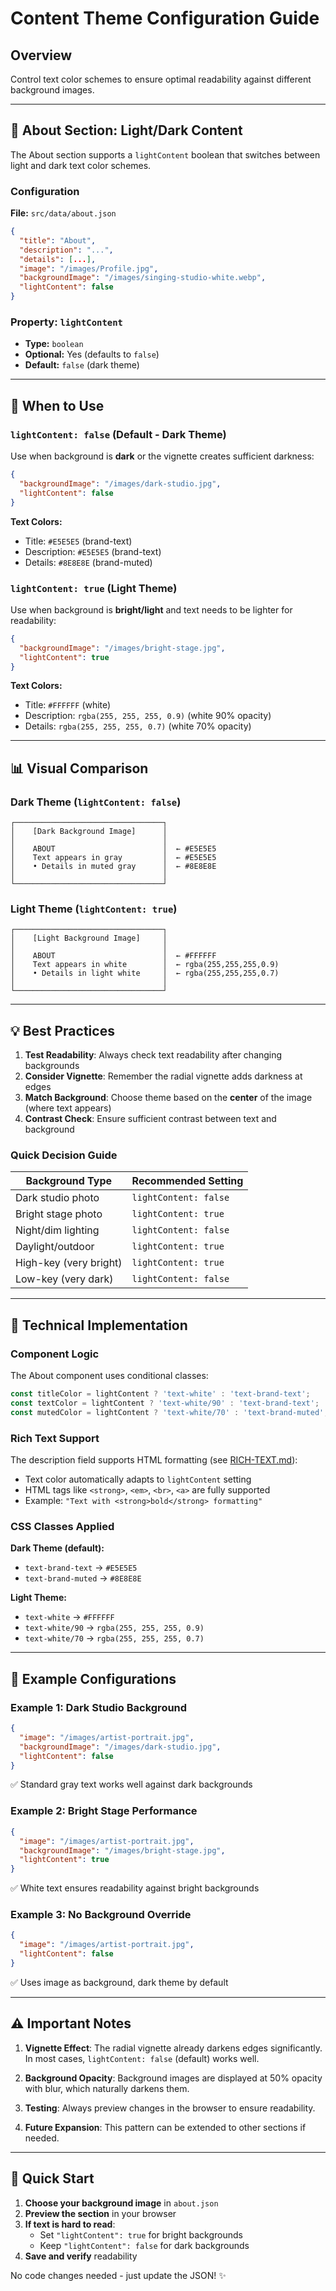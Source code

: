# Content Theme Configuration Guide

## Overview

Control text color schemes to ensure optimal readability against different background images.

---

## 🎨 About Section: Light/Dark Content

The About section supports a `lightContent` boolean that switches between light and dark text color schemes.

### Configuration

**File:** `src/data/about.json`

```json
{
  "title": "About",
  "description": "...",
  "details": [...],
  "image": "/images/Profile.jpg",
  "backgroundImage": "/images/singing-studio-white.webp",
  "lightContent": false
}
```

### Property: `lightContent`

- **Type:** `boolean`
- **Optional:** Yes (defaults to `false`)
- **Default:** `false` (dark theme)

---

## 🎯 When to Use

### `lightContent: false` (Default - Dark Theme)

Use when background is **dark** or the vignette creates sufficient darkness:

```json
{
  "backgroundImage": "/images/dark-studio.jpg",
  "lightContent": false
}
```

**Text Colors:**
- Title: `#E5E5E5` (brand-text)
- Description: `#E5E5E5` (brand-text)
- Details: `#8E8E8E` (brand-muted)

### `lightContent: true` (Light Theme)

Use when background is **bright/light** and text needs to be lighter for readability:

```json
{
  "backgroundImage": "/images/bright-stage.jpg",
  "lightContent": true
}
```

**Text Colors:**
- Title: `#FFFFFF` (white)
- Description: `rgba(255, 255, 255, 0.9)` (white 90% opacity)
- Details: `rgba(255, 255, 255, 0.7)` (white 70% opacity)

---

## 📊 Visual Comparison

### Dark Theme (`lightContent: false`)
```
┌─────────────────────────────────┐
│    [Dark Background Image]      │
│                                 │
│    ABOUT                        │  ← #E5E5E5
│    Text appears in gray         │  ← #E5E5E5
│    • Details in muted gray      │  ← #8E8E8E
│                                 │
└─────────────────────────────────┘
```

### Light Theme (`lightContent: true`)
```
┌─────────────────────────────────┐
│    [Light Background Image]     │
│                                 │
│    ABOUT                        │  ← #FFFFFF
│    Text appears in white        │  ← rgba(255,255,255,0.9)
│    • Details in light white     │  ← rgba(255,255,255,0.7)
│                                 │
└─────────────────────────────────┘
```

---

## 💡 Best Practices

1. **Test Readability**: Always check text readability after changing backgrounds
2. **Consider Vignette**: Remember the radial vignette adds darkness at edges
3. **Match Background**: Choose theme based on the **center** of the image (where text appears)
4. **Contrast Check**: Ensure sufficient contrast between text and background

### Quick Decision Guide

| Background Type | Recommended Setting |
|----------------|---------------------|
| Dark studio photo | `lightContent: false` |
| Bright stage photo | `lightContent: true` |
| Night/dim lighting | `lightContent: false` |
| Daylight/outdoor | `lightContent: true` |
| High-key (very bright) | `lightContent: true` |
| Low-key (very dark) | `lightContent: false` |

---

## 🔧 Technical Implementation

### Component Logic

The About component uses conditional classes:

```typescript
const titleColor = lightContent ? 'text-white' : 'text-brand-text';
const textColor = lightContent ? 'text-white/90' : 'text-brand-text';
const mutedColor = lightContent ? 'text-white/70' : 'text-brand-muted';
```

### Rich Text Support

The description field supports HTML formatting (see [RICH-TEXT.md](./RICH-TEXT.md)):
- Text color automatically adapts to `lightContent` setting
- HTML tags like `<strong>`, `<em>`, `<br>`, `<a>` are fully supported
- Example: `"Text with <strong>bold</strong> formatting"`

### CSS Classes Applied

**Dark Theme (default):**
- `text-brand-text` → `#E5E5E5`
- `text-brand-muted` → `#8E8E8E`

**Light Theme:**
- `text-white` → `#FFFFFF`
- `text-white/90` → `rgba(255, 255, 255, 0.9)`
- `text-white/70` → `rgba(255, 255, 255, 0.7)`

---

## 📝 Example Configurations

### Example 1: Dark Studio Background

```json
{
  "image": "/images/artist-portrait.jpg",
  "backgroundImage": "/images/dark-studio.jpg",
  "lightContent": false
}
```
✅ Standard gray text works well against dark backgrounds

### Example 2: Bright Stage Performance

```json
{
  "image": "/images/artist-portrait.jpg",
  "backgroundImage": "/images/bright-stage.jpg",
  "lightContent": true
}
```
✅ White text ensures readability against bright backgrounds

### Example 3: No Background Override

```json
{
  "image": "/images/artist-portrait.jpg",
  "lightContent": false
}
```
✅ Uses image as background, dark theme by default

---

## ⚠️ Important Notes

1. **Vignette Effect**: The radial vignette already darkens edges significantly. In most cases, `lightContent: false` (default) works well.

2. **Background Opacity**: Background images are displayed at 50% opacity with blur, which naturally darkens them.

3. **Testing**: Always preview changes in the browser to ensure readability.

4. **Future Expansion**: This pattern can be extended to other sections if needed.

---

## 🚀 Quick Start

1. **Choose your background image** in `about.json`
2. **Preview the section** in your browser
3. **If text is hard to read**:
   - Set `"lightContent": true` for bright backgrounds
   - Keep `"lightContent": false` for dark backgrounds
4. **Save and verify** readability

No code changes needed - just update the JSON! ✨

